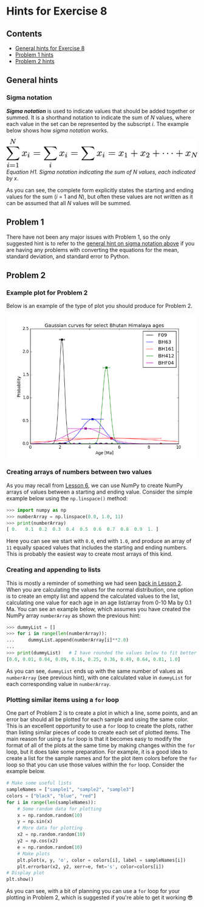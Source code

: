# Hints for Exercise 8
## Contents
- [General hints for Exercise 8](#general-hints)
- [Problem 1 hints](#problem-1)
- [Problem 2 hints](#problem-2)

## General hints
### Sigma notation
***Sigma notation*** is used to indicate values that should be added together or summed.
It is a shorthand notation to indicate the sum of *N* values, where each value in the set can be represented by the subscript *i*.
The example below shows how *sigma notation* works.

![Sigma notation](../Images/sigma-notation.png)<br/>
*Equation H1. Sigma notation indicating the sum of N values, each indicated by x*.

As you can see, the complete form explicitly states the starting and ending values for the sum (*i* = 1 and *N*), but often these values are not written as it can be assumed that all *N* values will be summed.

## Problem 1
There have not been any major issues with Problem 1, so the only suggested hint is to refer to the [general hint on sigma notation above](#sigma-notation) if you are having any problems with converting the equations for the mean, standard deviation, and standard error to Python.

## Problem 2
### Example plot for Problem 2
Below is an example of the type of plot you should produce for Problem 2.

![Gaussian plot for Problem 2](../Images/Gaussian-plot.png)

### Creating arrays of numbers between two values
As you may recall from [Lesson 6](https://github.com/Python-for-geo-people/Lesson-6-Intro-to-NumPy/blob/master/Lesson/intro-to-numpy.md#functions), we can use NumPy to create NumPy arrays of values between a starting and ending value.
Consider the simple example below using the `np.linspace()` method:

```python
>>> import numpy as np
>>> numberArray = np.linspace(0.0, 1.0, 11)
>>> print(numberArray)
[ 0.   0.1  0.2  0.3  0.4  0.5  0.6  0.7  0.8  0.9  1. ]
```
Here you can see we start with `0.0`, end with `1.0`, and produce an array of `11` equally spaced values that includes the starting and ending numbers.
This is probably the easiest way to create most arrays of this kind.

### Creating and appending to lists
This is mostly a reminder of something we had seen [back in Lesson 2](https://github.com/Python-for-geo-people/Diving-into-Python/blob/master/Lesson/python-basic-elements1.md#lists-and-indices).
When you are calculating the values for the normal distribution, one option is to create an empty list and append the calculated values to the list, calculating one value for each age in an age list/array from 0-10 Ma by 0.1 Ma.
You can see an example below, which assumes you have created the NumPy array `numberArray` as shown the previous hint:

```python
>>> dummyList = []
>>> for i in range(len(numberArray)):
...     dummyList.append(numberArray[i]**2.0)
...
>>> print(dummyList)   # I have rounded the values below to fit better on the screen
[0.0, 0.01, 0.04, 0.09, 0.16, 0.25, 0.36, 0.49, 0.64, 0.81, 1.0]
```
As you can see, `dummyList` ends up with the same number of values as `numberArray` (see previous hint), with one calculated value in `dummyList` for each corresponding value in `numberArray`.

### Plotting similar items using a `for` loop
One part of Problem 2 is to create a plot in which a line, some points, and an error bar should all be plotted for each sample and using the same color.
This is an excellent opportunity to use a `for` loop to create the plots, rather than listing similar pieces of code to create each set of plotted items.
The main reason for using a `for` loop is that it becomes easy to modify the format of all of the plots at the same time by making changes within the `for` loop, but it does take some preparation.
For example, it is a good idea to create a list for the sample names and for the plot item colors before the `for` loop so that you can use those values within the `for` loop.
Consider the example below.

```python
# Make some useful lists
sampleNames = ["sample1", "sample2", "sample3"]
colors = ["black", "blue", "red"]
for i in range(len(sampleNames)):
    # Some random data for plotting
    x = np.random.random(10)
    y = np.sin(x)
    # More data for plotting
    x2 = np.random.random(10)
    y2 = np.cos(x2)
    e = np.random.random(10)
    # Make plots
    plt.plot(x, y, 'o', color = colors[i], label = sampleNames[i])
    plt.errorbar(x2, y2, xerr=e, fmt='s', color=colors[i])
# Display plot
plt.show()
``` 
As you can see, with a bit of planning you can use a `for` loop for your plotting in Problem 2, which is suggested if you're able to get it working :sunglasses:
